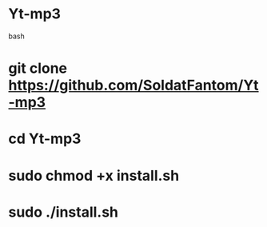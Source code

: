 # Yt-mp3
bash
# git clone https://github.com/SoldatFantom/Yt-mp3
# cd Yt-mp3
# sudo chmod +x install.sh
# sudo ./install.sh
